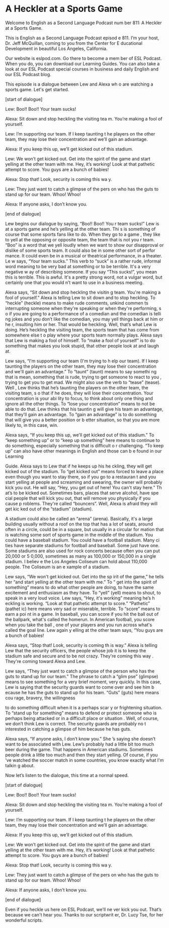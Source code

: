 # A Heckler at a Sports Game

Welcome to English as a Second Language Podcast num ber 811: A Heckler at a Sports Game.

This is English as a Second Language Podcast episod e 811. I’m your host, Dr. Jeff McQuillan, coming to you from the Center for E ducational Development in beautiful Los Angeles, California.

Our website is eslpod.com. Go there to become a mem ber of ESL Podcast. When you do, you can download our Learning Guides. You can also take a look at our ESL Podcast special courses in business and daily English and our ESL Podcast blog.

This episode is a dialogue between Lew and Alexa wh o are watching a sports game. Let's get started.

[start of dialogue]

Lew:  Boo!! Boo!! Your team sucks!

Alexa:  Sit down and stop heckling the visiting tea m. You’re making a fool of yourself.

Lew:  I’m supporting our team. If I keep taunting t he players on the other team, they may lose their concentration and we’ll gain an  advantage.

Alexa:  If you keep this up, we’ll get kicked out of this stadium.

Lew:  We won’t get kicked out. Get into the spirit of the game and start yelling at the other team with me. Hey, it’s working! Look at that pathetic attempt to score. You guys are a bunch of babies!

Alexa:  Stop that! Look, security is coming this wa y.

Lew:  They just want to catch a glimpse of the pers on who has the guts to stand up for our team. Whoo! Whoo!

Alexa:  If anyone asks, I don’t know you.

[end of dialogue]

Lew begins our dialogue by saying, “Boo!! Boo!! You r team sucks!” Lew is at a sports game and he’s yelling at the other team. Thi s is something of course that some sports fans like to do. When they go to a game , they like to yell at the opposing or opposite team, the team that is not you r team. “Boo” is a word that we yell loudly when we want to show our disapproval  or dislike of some sports team. It could also be in some other sort of perfor mance. It could even be in a musical or theatrical performance, in a theater. Le w says, “Your team sucks.” This verb to “suck” is a rather rude, informal word  meaning to be very bad at something or to be terrible. It's a very negative w ay of describing someone. If you say “This sucks!”, you mean this is terrible. This is awful. It's a pretty strong word, not a vulgar word, but certainly one that you would n’t want to use in a business meeting.

Alexa says, “Sit down and stop heckling the visitin g team. You're making a fool of yourself.” Alexa is telling Lew to sit down and to stop heckling. To “heckle” (heckle) means to make rude comments, unkind commen ts interrupting someone when they're speaking or when they're performing, s o if you are going to a performance of a comedian and the comedian is telli ng jokes and you don’t like the comedian, you may yell things back at him or he r, insulting him or her. That would be heckling. Well, that’s what Lew is doing. He’s heckling the visiting team, the sports team that has come from somewhere else t o play where your sports team normally plays. Alexa says that Lew is making a fool of himself. To “make a fool of yourself” is to do something that makes you  look stupid, that other people look at and laugh at.

Lew says, “I'm supporting our team (I'm trying to h elp our team). If I keep taunting the players on the other team, they may lose their concentration and we'll gain an advantage.” To “taunt” (taunt) means to say somethi ng that is mean, something that is rude, trying to get someone to react to you , trying to get you to get mad. We might also use the verb to “tease” (tease). Well , Lew thinks that he’s taunting the players on the other team, the visiting team, s o that if he does, they will lose their concentration. Your concentration is your abi lity to focus, to think about only one thing and ignore all the other things. To “lose  your concentration” means to not be able to do that. Lew thinks that his tauntin g will give his team an advantage, that they’ll gain an advantage. To “gain  an advantage” is to do something that will give you a better position or b etter situation, so that you are more likely to, in this case, win.

Alexa says, “If you keep this up, we'll get kicked out of this stadium.” To “keep something up” or to “keep up something” here means to continue to do something, especially something that is difficult o r challenging. “To keep up” can also have other meanings in English and those can b e found in our Learning

Guide. Alexa says to Lew that if he keeps up his he ckling, they will get kicked out of the stadium. To “get kicked out” means forced to  leave a place even though you want to stay there, so if you go to a restauran t and you start yelling at people and screaming and swearing, the owner will probably  kick you out. He will say, “Hey, you get out of here! You can't stay here.” Th at’s to be kicked out. Sometimes bars, places that serve alcohol, have spe cial people that will kick you out, that will remove you physically if you cause p roblems. They're called “bouncers”. Well, Alexa is afraid they will get kic ked out of the “stadium” (stadium).

A stadium could also be called an “arena” (arena). Basically, it's a large building usually without a roof on the top that has a lot of  seats, around often in a circle, could be in a square, but usually in a circular for mation that is watching some sort of sports game in the middle of the stadium. You could have a baseball stadium. You could have a football stadium. Many ci ties have separate stadiums for football and baseball. Some just have one. Some  stadiums are also used for rock concerts because often you can put 20,000 or 5 0,000, sometimes as many as 100,000 or 150,000 in a single stadium. I believ e the Los Angeles Coliseum can hold about 110,000 people. The Coliseum is an e xample of a stadium.

Lew says, “We won't get kicked out. Get into the sp irit of the game,” he tells her “and start yelling at the other team with me.” To “ get into the spirit of something” means to do what other people are doing, to have the same excitement and enthusiasm as they have. To “yell” (yell) means to shout, to speak in a very loud voice. Lew says, “Hey, it's working” meaning he’s h eckling is working. “Look at that pathetic attempt to score.” “Pathetic” (pathet ic) here means very sad or miserable, terrible. To “score” means to earn a poi nt in a game. In baseball, you can score if you hit the ball out of the ballpark, what's called the homerun. In American football, you score when you take the ball , one of your players and you run across what's called the goal line. Lew again y elling at the other team says, “You guys are a bunch of babies!

Alexa says, “Stop that! Look, security is coming th is way.” Alexa is telling Lew that the security officers, the people whose job it  is to keep the stadium safe and secure and to be not crazy. They're coming this way . They're coming toward Alexa and Lew.

Lew says, “They just want to catch a glimpse of the  person who has the guts to stand up for our team.” The phrase to catch a “glim pse” (glimpse) means to see something for a very brief moment, very quickly. In  this case, Lew is saying that the security guards want to come over and see him b ecause he has the guts to stand up for his team. “Guts” (guts) here means cou rage, bravery, the willingness

to do something difficult when it is a perhaps scar y or frightening situation. To “stand up for something” means to defend or protect  someone who is perhaps being attacked or in a difficult place or situation . Well, of course, we don’t think Lew is correct. The security guards are probably no t interested in catching a glimpse of him because he has guts.

Alexa says, “If anyone asks, I don’t know you.” She ’s saying she doesn’t want to be associated with Lew. Lew’s probably had a little  bit too much beer during the game. That happens in American stadiums. Sometimes people drink a little too much and then they start yelling. Of course, if you ’ve watched the soccer match in some countries, you know exactly what I'm talkin g about.

Now let’s listen to the dialogue, this time at a normal speed.

[start of dialogue]

Lew:  Boo!! Boo!! Your team sucks!

Alexa:  Sit down and stop heckling the visiting tea m. You’re making a fool of yourself.

Lew:  I’m supporting our team. If I keep taunting t he players on the other team, they may lose their concentration and we’ll gain an  advantage.

Alexa:  If you keep this up, we’ll get kicked out of this stadium.

Lew:  We won’t get kicked out. Get into the spirit of the game and start yelling at the other team with me. Hey, it’s working! Look at that pathetic attempt to score. You guys are a bunch of babies!

Alexa:  Stop that! Look, security is coming this wa y.

Lew:  They just want to catch a glimpse of the pers on who has the guts to stand up for our team. Whoo! Whoo!

Alexa:  If anyone asks, I don’t know you.

[end of dialogue]

Even if you heckle us here on ESL Podcast, we'll ne ver kick you out. That’s because we can't hear you. Thanks to our scriptwrit er, Dr. Lucy Tse, for her wonderful scripts.





